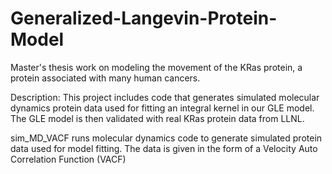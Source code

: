 # Generalized-Langevin-Protein-Model
Master's thesis work on modeling the movement of the KRas protein, a protein associated with many human cancers. 

Description: This project includes code that generates simulated molecular dynamics protein data used for fitting an integral kernel in our GLE model. The GLE model is then validated with real KRas protein data from LLNL.

sim_MD_VACF runs molecular dynamics code to generate simulated protein data used for model fitting. The data is given in the form of a Velocity Auto Correlation Function (VACF)
